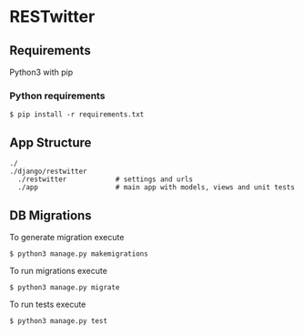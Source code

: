# RESTwitter

## Requirements

Python3 with pip

### Python requirements

```
$ pip install -r requirements.txt
```

## App Structure 

```
./
./django/restwitter
  ./restwitter            # settings and urls
  ./app                   # main app with models, views and unit tests
```

## DB Migrations

To generate migration execute 
```
$ python3 manage.py makemigrations
```

To run migrations execute 
```
$ python3 manage.py migrate
```

To run tests execute
```
$ python3 manage.py test
```
